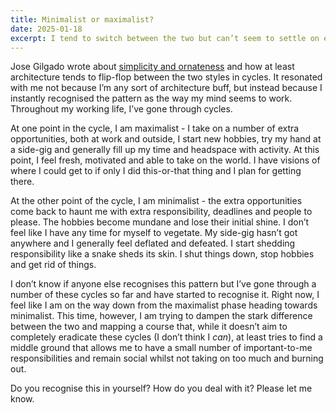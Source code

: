 ```yaml
---
title: Minimalist or maximalist?
date: 2025-01-18
excerpt: I tend to switch between the two but can’t seem to settle on either.
---
```


Jose Gilgado wrote about [simplicity and ornateness](https://josem.co/simple-to-ornate-and-back-again/) and how at least architecture tends to flip-flop between the two styles in cycles. It resonated with me not because I’m any sort of architecture buff, but instead because I instantly recognised the pattern as the way my mind seems to work. Throughout my working life, I’ve gone through cycles.

At one point in the cycle, I am maximalist - I take on a number of extra opportunities, both at work and outside, I start new hobbies, try my hand at a side-gig and generally fill up my time and headspace with activity. At this point, I feel fresh, motivated and able to take on the world. I have visions of where I could get to if only I did this-or-that thing and I plan for getting there.

At the other point of the cycle, I am minimalist - the extra opportunities come back to haunt me with extra responsibility, deadlines and people to please. The hobbies become mundane and lose their initial shine. I don’t feel like I have any time for myself to vegetate. My side-gig hasn’t got anywhere and I generally feel deflated and defeated. I start shedding responsibility like a snake sheds its skin. I shut things down, stop hobbies and get rid of things.

I don’t know if anyone else recognises this pattern but I’ve gone through a number of these cycles so far and have started to recognise it. Right now, I feel like I am on the way down from the maximalist phase heading towards minimalist. This time, however, I am trying to dampen the stark difference between the two and mapping a course that, while it doesn’t aim to completely eradicate these cycles (I don’t think I *can*), at least tries to find a middle ground that allows me to have a small number of important-to-me responsibilities and remain social whilst not taking on too much and burning out.

Do you recognise this in yourself? How do you deal with it? Please let me know.
